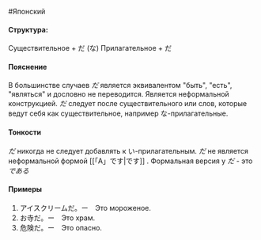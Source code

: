 #Японский 

#### Структура:
Существительное + だ
(な) Прилагательное + だ

#### Пояснение
В большинстве случаев *だ* является эквивалентом "быть", "есть", "являться" и дословно не переводится. Является неформальной конструкцией. 
*だ* следует после существительного или слов, которые ведут себя как существительное, например な-прилагательные. 

#### Тонкости
*だ* никогда не следует добавлять к い-прилагательным.
*だ* не является неформальной формой [[「A」です|です]] . Формальная версия у *だ* - это *である*

#### Примеры
1. アイスクリームだ。ー　Это мороженое. 
2. お寺だ。ー　Это храм.
3. 危険だ。ー　Это опасно.
